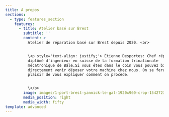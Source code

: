 ```yaml
---
title: A propos
sections:
  - type: features_section
    features:
      - title: Atelier basé sur Brest
        subtitle: ''
        content: >
          Atelier de réparation basé sur Brest depuis 2020. <br>


          \<p style='text-align: justify;'> Etienne Desportes: Chef réparateur,
          diplômé d'ingenieur en suisse de la formation trinationale
          mécatronique de Bâle.Si vous êtes dans le coin vous pouvez bien sûr
          directement venir déposer votre machine chez nous. On se fera un
          plaisir de vous expliquer comment on procède.


          \</p>
        image: images/1-port-brest-yannick-le-gal-1920x960-crop-1542723260.jpg
        media_position: right
        media_width: fifty
template: advanced
---
```


